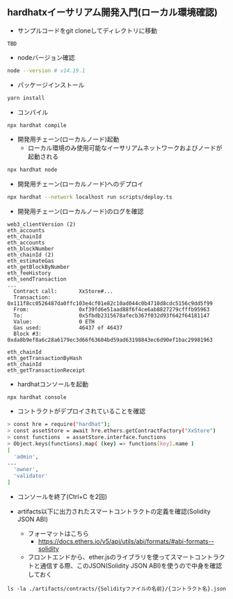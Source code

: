 ## hardhatxイーサリアム開発入門(ローカル環境確認)

- サンプルコードをgit cloneしてディレクトリに移動

```
TBD
```

- nodeバージョン確認

```sh
node --version # v14.19.1
```

- パッケージインストール

```sh
yarn install
```

- コンパイル

```sh
npx hardhat compile
```

- 開発用チェーン(ローカルノード)起動
  - ローカル環境のみ使用可能なイーサリアムネットワークおよびノードが起動される


```sh
npx hardhat node
```

- 開発用チェーン(ローカルノード)へのデプロイ

```sh
npx hardhat --network localhost run scripts/deploy.ts
```

- 開発用チェーン(ローカルノード)のログを確認

```
web3_clientVersion (2)
eth_accounts
eth_chainId
eth_accounts
eth_blockNumber
eth_chainId (2)
eth_estimateGas
eth_getBlockByNumber
eth_feeHistory
eth_sendTransaction
...
  Contract call:       XxStore#...
  Transaction:         0x111f8cc0526487da0ffc103e4cf01e82c10ad044c0b4710d8cdc5156c9dd5f99
  From:                0xf39fd6e51aad88f6f4ce6ab8827279cfffb95963
  To:                  0x5fbdb2315678afecb367f032d93f642f64181147
  Value:               0 ETH
  Gas used:            46437 of 46437
  Block #3:            0xda8b9ef8a6c28a6179ec3d66f63604bd59ad63198843ec6d90ef1bac29981963

eth_chainId
eth_getTransactionByHash
eth_chainId
eth_getTransactionReceipt
```

- hardhatコンソールを起動

```
npx hardhat console
```

- コントラクトがデプロイされていることを確認

```sh
> const hre = require("hardhat");
> const assetStore = await hre.ethers.getContractFactory("XxStore")
> const functions  = assetStore.interface.functions
> Object.keys(functions).map( (key) => functions[key].name )
[
  'admin',
...
  'owner',
  'validator'
]
```

- コンソールを終了(Ctrl+C を2回)

- artifacts以下に出力されたスマートコントラクトの定義を確認(Solidity JSON ABI)
  - フォーマットはこちら
    - https://docs.ethers.io/v5/api/utils/abi/formats/#abi-formats--solidity
  - フロントエンドから、ether.jsのライブラリを使ってスマートコントラクトと通信する際、このJSON(Solidity JSON ABI)を使うので中身を確認しておく

```
ls -la ./artifacts/contracts/{Solidityファイルの名前}/{コントラクト名}.json
```

